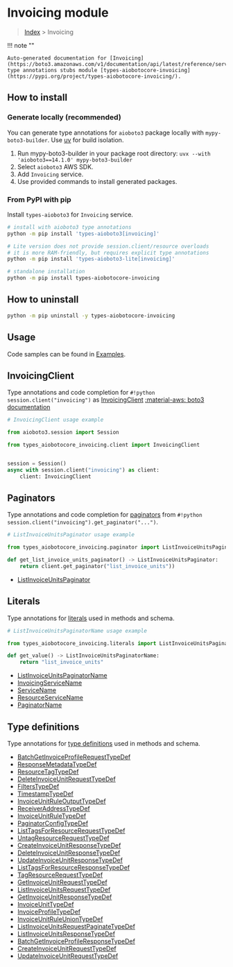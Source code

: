 # Invoicing module

> [Index](../README.md) > Invoicing


!!! note ""

    Auto-generated documentation for [Invoicing](https://boto3.amazonaws.com/v1/documentation/api/latest/reference/services/invoicing.html#invoicing)
    type annotations stubs module [types-aiobotocore-invoicing](https://pypi.org/project/types-aiobotocore-invoicing/).

## How to install

### Generate locally (recommended)

You can generate type annotations for `aioboto3` package locally with `mypy-boto3-builder`.
Use [uv](https://docs.astral.sh/uv/getting-started/installation/) for build isolation.

1. Run mypy-boto3-builder in your package root directory: `uvx --with 'aioboto3==14.1.0' mypy-boto3-builder`
1. Select `aioboto3` AWS SDK.
1. Add `Invoicing` service.
1. Use provided commands to install generated packages.



### From PyPI with pip

Install `types-aioboto3` for `Invoicing` service.

```bash
# install with aioboto3 type annotations
python -m pip install 'types-aioboto3[invoicing]'

# Lite version does not provide session.client/resource overloads
# it is more RAM-friendly, but requires explicit type annotations
python -m pip install 'types-aioboto3-lite[invoicing]'

# standalone installation
python -m pip install types-aiobotocore-invoicing
```



## How to uninstall

```bash
python -m pip uninstall -y types-aiobotocore-invoicing
```

## Usage

Code samples can be found in [Examples](./usage.md).

## InvoicingClient

Type annotations and code completion for  `#!python session.client("invoicing")` as [InvoicingClient](./client.md)
[:material-aws: boto3 documentation](https://boto3.amazonaws.com/v1/documentation/api/latest/reference/services/invoicing.html#Invoicing.Client)

```python
# InvoicingClient usage example

from aioboto3.session import Session

from types_aiobotocore_invoicing.client import InvoicingClient


session = Session()
async with session.client("invoicing") as client:
    client: InvoicingClient
```


## Paginators

Type annotations and code completion for
[paginators](./paginators.md)
from `#!python session.client("invoicing").get_paginator("...")`.

```python
# ListInvoiceUnitsPaginator usage example

from types_aiobotocore_invoicing.paginator import ListInvoiceUnitsPaginator

def get_list_invoice_units_paginator() -> ListInvoiceUnitsPaginator:
    return client.get_paginator("list_invoice_units"))
```

- [ListInvoiceUnitsPaginator](./paginators.md#listinvoiceunitspaginator)








## Literals

Type annotations for [literals](./literals.md) used in methods and schema.

```python
# ListInvoiceUnitsPaginatorName usage example

from types_aiobotocore_invoicing.literals import ListInvoiceUnitsPaginatorName

def get_value() -> ListInvoiceUnitsPaginatorName:
    return "list_invoice_units"
```

- [ListInvoiceUnitsPaginatorName](./literals.md#listinvoiceunitspaginatorname)
- [InvoicingServiceName](./literals.md#invoicingservicename)
- [ServiceName](./literals.md#servicename)
- [ResourceServiceName](./literals.md#resourceservicename)
- [PaginatorName](./literals.md#paginatorname)




## Type definitions

Type annotations for [type definitions](./type_defs.md) used in methods and schema.

- [BatchGetInvoiceProfileRequestTypeDef](./type_defs.md#batchgetinvoiceprofilerequesttypedef)
- [ResponseMetadataTypeDef](./type_defs.md#responsemetadatatypedef)
- [ResourceTagTypeDef](./type_defs.md#resourcetagtypedef)
- [DeleteInvoiceUnitRequestTypeDef](./type_defs.md#deleteinvoiceunitrequesttypedef)
- [FiltersTypeDef](./type_defs.md#filterstypedef)
- [TimestampTypeDef](./type_defs.md#timestamptypedef)
- [InvoiceUnitRuleOutputTypeDef](./type_defs.md#invoiceunitruleoutputtypedef)
- [ReceiverAddressTypeDef](./type_defs.md#receiveraddresstypedef)
- [InvoiceUnitRuleTypeDef](./type_defs.md#invoiceunitruletypedef)
- [PaginatorConfigTypeDef](./type_defs.md#paginatorconfigtypedef)
- [ListTagsForResourceRequestTypeDef](./type_defs.md#listtagsforresourcerequesttypedef)
- [UntagResourceRequestTypeDef](./type_defs.md#untagresourcerequesttypedef)
- [CreateInvoiceUnitResponseTypeDef](./type_defs.md#createinvoiceunitresponsetypedef)
- [DeleteInvoiceUnitResponseTypeDef](./type_defs.md#deleteinvoiceunitresponsetypedef)
- [UpdateInvoiceUnitResponseTypeDef](./type_defs.md#updateinvoiceunitresponsetypedef)
- [ListTagsForResourceResponseTypeDef](./type_defs.md#listtagsforresourceresponsetypedef)
- [TagResourceRequestTypeDef](./type_defs.md#tagresourcerequesttypedef)
- [GetInvoiceUnitRequestTypeDef](./type_defs.md#getinvoiceunitrequesttypedef)
- [ListInvoiceUnitsRequestTypeDef](./type_defs.md#listinvoiceunitsrequesttypedef)
- [GetInvoiceUnitResponseTypeDef](./type_defs.md#getinvoiceunitresponsetypedef)
- [InvoiceUnitTypeDef](./type_defs.md#invoiceunittypedef)
- [InvoiceProfileTypeDef](./type_defs.md#invoiceprofiletypedef)
- [InvoiceUnitRuleUnionTypeDef](./type_defs.md#invoiceunitruleuniontypedef)
- [ListInvoiceUnitsRequestPaginateTypeDef](./type_defs.md#listinvoiceunitsrequestpaginatetypedef)
- [ListInvoiceUnitsResponseTypeDef](./type_defs.md#listinvoiceunitsresponsetypedef)
- [BatchGetInvoiceProfileResponseTypeDef](./type_defs.md#batchgetinvoiceprofileresponsetypedef)
- [CreateInvoiceUnitRequestTypeDef](./type_defs.md#createinvoiceunitrequesttypedef)
- [UpdateInvoiceUnitRequestTypeDef](./type_defs.md#updateinvoiceunitrequesttypedef)

